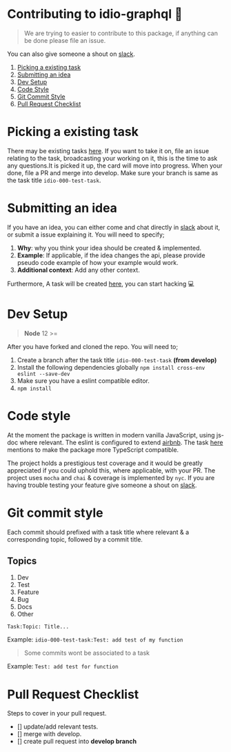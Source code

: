 # Contributing to idio-graphql 🚀

> We are trying to easier to contribute to this package, if anything can be done please file an issue. 

You can also give someone a shout on [slack](https://idio-graphql.slack.com/).

1. [Picking a existing task](#Picking-a-existing-task)
2. [Submitting an idea](#Submitting-an-idea)
3. [Dev Setup](#Dev-Setup)
4. [Code Style](#Code-style)
5. [Git Commit Style](#Git-commit-style)
6. [Pull Request Checklist](#Pull-Request-Checklist)

# Picking a existing task 
There may be existing tasks [here](https://github.com/danstarns/idio-graphql/projects/1). If you want to take it on, file an issue relating to the task, broadcasting your working on it, this is the time to ask any questions.It is picked it up, the card will move into progress. When your done, file a PR and merge into develop. Make sure your branch is same as the task title `idio-000-test-task`.

# Submitting an idea
If you have an idea, you can either come and chat directly in [slack](https://idio-graphql.slack.com/) about it, or submit a issue explaining it. You will need to specify;

1. **Why**: why you think your idea should be created & implemented.
2. **Example**: If applicable, if the idea changes the api, please provide pseudo code example of how your example would work.
3. **Additional context**: Add any other context.


Furthermore, A task will be created [here](https://github.com/danstarns/idio-graphql/projects/1), you can start hacking 💻


# Dev Setup

> **Node** 12 >=

After you have forked and cloned the repo. You will need to;

1. Create a branch after the task title `idio-000-test-task` **(from develop)**
2. Install the following dependencies globally `npm install cross-env eslint --save-dev`
3. Make sure you have a eslint compatible editor. 
4. `npm install`

# Code style
At the moment the package is written in modern vanilla JavaScript, using js-doc where relevant. The eslint is configured to extend [airbnb](https://github.com/airbnb/javascript). The task [here](https://github.com/danstarns/idio-graphql/projects/1) mentions to make the package more TypeScript compatible. 

The project holds a prestigious test coverage and it would be greatly appreciated if you could uphold this, where applicable, with your PR. The project uses `mocha` and `chai` & coverage is implemented by `nyc`. If you are having trouble testing your feature give someone a shout on [slack](https://idio-graphql.slack.com/).

# Git commit style
Each commit should prefixed with a task title where relevant & a corresponding topic, followed by a commit title.

## Topics
1. Dev
2. Test
3. Feature
4. Bug
5. Docs
6. Other

`Task:Topic: Title...`

Example: `idio-000-test-task:Test: add test of my function`

> Some commits wont be associated to a task

Example: `Test: add test for function`

# Pull Request Checklist
Steps to cover in your pull request. 

- [] update/add relevant tests. 
- [] merge with develop.
- [] create pull request into **develop branch**

